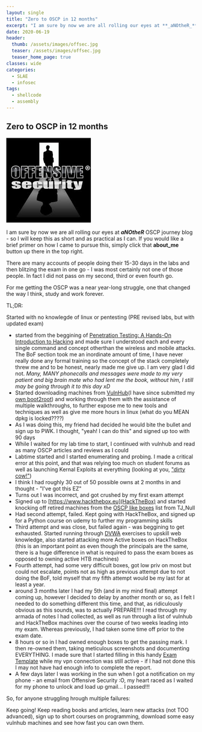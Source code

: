 ```yaml
---
layout: single
title: "Zero to OSCP in 12 months"
excerpt: "I am sure by now we are all rolling our eyes at **_aNOtheR_** OSCP journey blog"
date: 2020-06-19
header:
  thumb: /assets/images/offsec.jpg
  teaser: /assets/images/offsec.jpg
  teaser_home_page: true
classes: wide
categories:
  - SLAE
  - infosec
tags:
  - shellcode
  - assembly
---
```


## Zero to OSCP in 12 months

![offsec](/assets/images/offsec.jpg)

I am sure by now we are all rolling our eyes at **_aNOtheR_** OSCP journey blog - so I will keep this as short and as practical as I can.
If you would like a brief primer on how I came to pursue this, simply click that **about_me** button up there in the top right.

There are many accounts of people doing their 15-30 days in the labs and then blitzing the exam in one go - I was most certainly not one of those people.
In fact I did not pass on my second, third or even fourth go.

For me getting the OSCP was a near year-long struggle, one that changed the way I think, study and work forever.

TL;DR:

Started with no knowlegde of linux or pentesting (PRE revised labs, but with updated exam)
  * started from the beggining of [Penetration Testing: A Hands-On Introduction to Hacking](https://www.amazon.com.au/Penetration-Testing-Hands-Introduction-Hacking-ebook/dp/B00KME7GN8) and made sure I understood each and every single command and concept otherthan the wireless and mobile attacks. The BoF section took me an inordinate amount of time, I have never really done any formal training so the concept of the stack completely threw me and to be honest, nearly made me give up. I am very glad I did not.
  *Many, MANY phonecalls and messages were made to my very patient and big brain mate who had lent me the book, without him, I still may be going through it to this day xD*
  * Started downloading machines from [VulnHub](vulnhub.com)(I have since submitted my [own boot2root](https://www.vulnhub.com/entry/stripes-1,468/)) and working through them with the assistance of multiple walkthroughs, to further expose me to new tools and techniques as well as give me more hours in linux (what do you MEAN dpkg is locked????)
  * As I was doing this, my friend had decided he would bite the bullet and sign up to PWK. I thought, "yeah! I can do this" and signed up too with 90 days
  * While I waited for my lab time to start, I continued with vulnhub and read as many OSCP articles and reviews as I could
  * Labtime started and I started enumerating and probing. I made a critical error at this point, and that was relying too much on student forums as well as launching Kernal Exploits at everything (looking at you, ["dirty cow!"](https://en.wikipedia.org/wiki/Dirty_COW))
  * I think I had roughly 30 out of 50 possible owns at 2 months in and thought - "I've got this EZ"
  * Turns out I was incorrect, and got crushed by my first exam attempt
  * Signed up to [https://www.hackthebox.eu](HackTheBox) and started knocking off retired machines from the [OSCP like boxes](https://www.reddit.com/r/oscp/comments/alf4nf/oscp_like_boxes_on_hack_the_box_credit_tj_null_on/) list from TJ_Null
  * Had second attempt, failed. Kept going with HackTheBox, and signed up for a Python course on udemy to further my programming skills
  * Third attempt and was close, but failed again - was beggining to get exhausted. Started running through [DVWA](http://www.dvwa.co.uk) exercises to upskill web knowledge, also started attacking more Active boxes on HackTheBox (this is an important point as even though the principals are the same, there is a huge difference in what is required to pass the exam boxes as opposed to owning active HTB machines)
  * Fourth attempt, had some very difficult boxes, got low priv on most but could not escalate, points not as high as previous attempt due to not doing the BoF, told myself that my fifth attempt would be my last for at least a year.
  * around 3 months later I had my 5th (and in my mind final) attempt coming up, however I decided to delay by another month or so, as I felt I needed to do something different this time, and that, as ridiculously obvious as this sounds, was to actually PREPARE!!! I read through my armada of notes I had collected, as well as run through a list of vulnhub and HackTheBox machines over the course of two weeks leading into my exam. Whereas previously, I had taken some time off prior to the exam date.
  * 8 hours or so in I had owned enough boxes to get the passing mark. I then re-owned them, taking meticulous screenshots and documenting EVERYTHING. I made sure that I started filling in this handy [Exam Template](https://github.com/whoisflynn/OSCP-Exam-Report-Template/blob/master/OSCP-OS-XXXXX-Exam-Report_Template3.2.docx) while my vpn connection was still active - if I had not done this I may not have had enough info to complete the report.
  * A few days later I was working in the sun when I got a notification on my phone - an email from Offensive Security :O, my heart raced as I waited for my phone to unlock and load up gmail... I passed!!!

So, for anyone struggling hrough multiple failures:

Keep going! Keep reading books and articles, learn new attacks (not TOO advanced), sign up to short courses on programming, download some easy vulnhub machines and see how fast you can own them.

